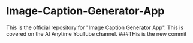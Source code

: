 # Image-Caption-Generator-App
This is the official repository for "Image Caption Generator App". This is covered on the AI Anytime YouTube channel.
###THis is the new commit
